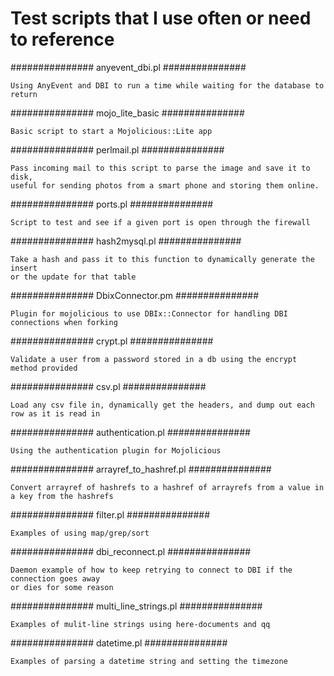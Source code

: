 Test scripts that I use often or need to reference
============

###############
anyevent_dbi.pl
###############

    Using AnyEvent and DBI to run a time while waiting for the database to return

###############
mojo_lite_basic
###############

    Basic script to start a Mojolicious::Lite app

###############
perlmail.pl 
###############

    Pass incoming mail to this script to parse the image and save it to disk, 
    useful for sending photos from a smart phone and storing them online.

###############
ports.pl
###############

    Script to test and see if a given port is open through the firewall

###############
hash2mysql.pl
###############

    Take a hash and pass it to this function to dynamically generate the insert 
    or the update for that table

###############
DbixConnector.pm
###############
 
    Plugin for mojolicious to use DBIx::Connector for handling DBI connections when forking

###############
crypt.pl
###############

    Validate a user from a password stored in a db using the encrypt method provided

###############
csv.pl
###############

    Load any csv file in, dynamically get the headers, and dump out each row as it is read in

###############
authentication.pl
###############

    Using the authentication plugin for Mojolicious

###############
arrayref_to_hashref.pl
###############

    Convert arrayref of hashrefs to a hashref of arrayrefs from a value in a key from the hashrefs

###############
filter.pl
###############

    Examples of using map/grep/sort

###############
dbi_reconnect.pl
###############

    Daemon example of how to keep retrying to connect to DBI if the connection goes away 
    or dies for some reason

###############
multi_line_strings.pl
###############

    Examples of mulit-line strings using here-documents and qq

###############
datetime.pl
###############

    Examples of parsing a datetime string and setting the timezone
